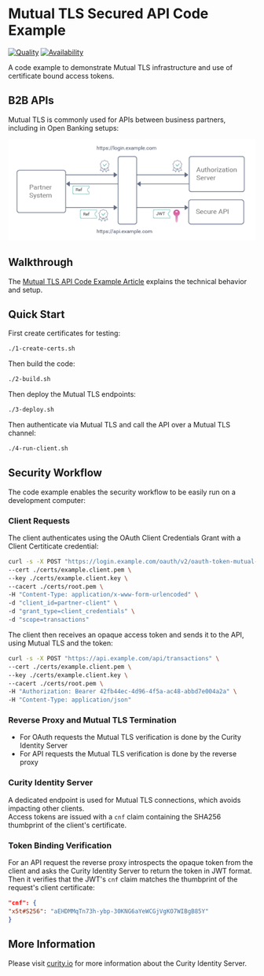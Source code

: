 # Mutual TLS Secured API Code Example

[![Quality](https://img.shields.io/badge/quality-experiment-red)](https://curity.io/resources/code-examples/status/)
[![Availability](https://img.shields.io/badge/availability-source-blue)](https://curity.io/resources/code-examples/status/)

A code example to demonstrate Mutual TLS infrastructure and use of certificate bound access tokens.

## B2B APIs

Mutual TLS is commonly used for APIs between business partners, including in Open Banking setups:

![Sequence](images/sequence.png)

## Walkthrough

The [Mutual TLS API Code Example Article](https://curity.io/resources/learn/mutual-tls-api/) explains the technical behavior and setup.

## Quick Start

First create certificates for testing:

```bash
./1-create-certs.sh
```

Then build the code:

```bash
./2-build.sh
```

Then deploy the Mutual TLS endpoints:

```bash
./3-deploy.sh
```

Then authenticate via Mutual TLS and call the API over a Mutual TLS channel:

```bash
./4-run-client.sh
```

## Security Workflow

The code example enables the security workflow to be easily run on a development computer:

### Client Requests

The client authenticates using the OAuth Client Credentials Grant with a Client Certiticate credential:

```bash
curl -s -X POST "https://login.example.com/oauth/v2/oauth-token-mutual-tls" \
--cert ./certs/example.client.pem \
--key ./certs/example.client.key \
--cacert ./certs/root.pem \
-H "Content-Type: application/x-www-form-urlencoded" \
-d "client_id=partner-client" \
-d "grant_type=client_credentials" \
-d "scope=transactions"
```
The client then receives an opaque access token and sends it to the API, using Mutual TLS and the token:

```bash
curl -s -X POST "https://api.example.com/api/transactions" \
--cert ./certs/example.client.pem \
--key ./certs/example.client.key \
--cacert ./certs/root.pem \
-H "Authorization: Bearer 42fb44ec-4d96-4f5a-ac48-abbd7e004a2a" \
-H "Content-Type: application/json"
```

### Reverse Proxy and Mutual TLS Termination

- For OAuth requests the Mutual TLS verification is done by the Curity Identity Server
- For API requests the Mutual TLS verification is done by the reverse proxy

### Curity Identity Server

A dedicated endpoint is used for Mutual TLS connections, which avoids impacting other clients.\
Access tokens are issued with a `cnf` claim containing the SHA256 thumbprint of the client's certificate.

### Token Binding Verification

For an API request the reverse proxy introspects the opaque token from the client and asks the Curity Identity Server to return the token in JWT format. Then it verifies that the JWT's `cnf` claim matches the thumbprint of the request's client certificate:

```json
"cnf": {
"x5t#S256": "aEHDMMqTn73h-ybp-30KNG6aYeWCGjVgKO7WIBgB85Y"
}
```

## More Information

Please visit [curity.io](https://curity.io/) for more information about the Curity Identity Server.
